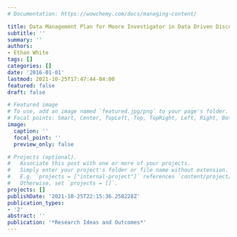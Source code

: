 ```yaml
---
# Documentation: https://wowchemy.com/docs/managing-content/

title: Data Management Plan for Moore Investigator in Data Driven Discovery Grant
subtitle: ''
summary: ''
authors:
- Ethan White
tags: []
categories: []
date: '2016-01-01'
lastmod: 2021-10-25T17:47:44-04:00
featured: false
draft: false

# Featured image
# To use, add an image named `featured.jpg/png` to your page's folder.
# Focal points: Smart, Center, TopLeft, Top, TopRight, Left, Right, BottomLeft, Bottom, BottomRight.
image:
  caption: ''
  focal_point: ''
  preview_only: false

# Projects (optional).
#   Associate this post with one or more of your projects.
#   Simply enter your project's folder or file name without extension.
#   E.g. `projects = ["internal-project"]` references `content/project/deep-learning/index.md`.
#   Otherwise, set `projects = []`.
projects: []
publishDate: '2021-10-25T22:15:36.258228Z'
publication_types:
- '2'
abstract: ''
publication: '*Research Ideas and Outcomes*'
---
```

